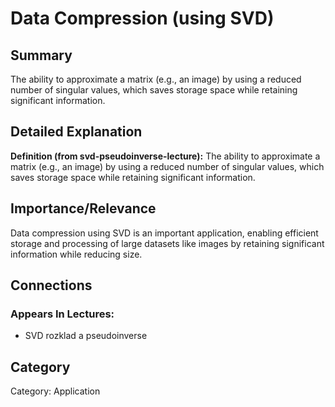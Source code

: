 # Data Compression (using SVD)

## Summary
The ability to approximate a matrix (e.g., an image) by using a reduced number of singular values, which saves storage space while retaining significant information.

## Detailed Explanation
**Definition (from svd-pseudoinverse-lecture):** The ability to approximate a matrix (e.g., an image) by using a reduced number of singular values, which saves storage space while retaining significant information.

## Importance/Relevance
Data compression using SVD is an important application, enabling efficient storage and processing of large datasets like images by retaining significant information while reducing size.

## Connections
### Appears In Lectures:
* SVD rozklad a pseudoinverse

## Category
Category: Application